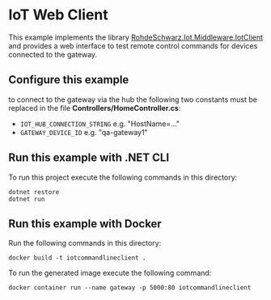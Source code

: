 # IoT Web Client

This example implements the library [RohdeSchwarz.Iot.Middleware.IotClient](../../../src/Middleware.IotClient/README.md) and provides a web interface to test remote control commands for devices connected to the gateway.

## Configure this example
to connect to the gateway via the hub the following two constants must be replaced in the file **Controllers/HomeController.cs**:

- `IOT_HUB_CONNECTION_STRING` e.g. "HostName=..."
- `GATEWAY_DEVICE_ID` e.g. "qa-gateway1"

## Run this example with .NET CLI

To run this project execute the following commands in this directory:
```
dotnet restore
dotnet run
```

## Run this example with Docker

Run the following commands in this directory:
```
docker build -t iotcommandlineclient .
```

To run the generated image execute the following command:
```
docker container run --name gateway -p 5000:80 iotcommandlineclient
```